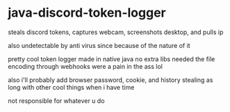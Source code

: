 # java-discord-token-logger
steals discord tokens, captures webcam, screenshots desktop, and pulls ip

also undetectable by anti virus since because of the nature of it

pretty cool token logger made in native java no extra libs needed the file encoding through webhooks were a pain in the ass lol

also i'll probably add browser password, cookie, and history stealing as long with other cool things when i have time

not responsible for whatever u do
